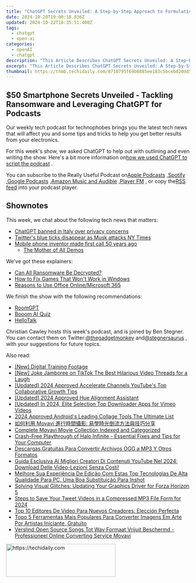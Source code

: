 ```yaml
---
title: "ChatGPT Secrets Unveiled: A Step-by-Step Approach to Formulating Compelling Proposals"
date: 2024-10-20T19:00:18.836Z
updated: 2024-10-22T18:35:51.400Z
tags:
  - chatgpt
  - open-ai
categories:
  - openAI
  - chatgpt
description: "This Article Describes ChatGPT Secrets Unveiled: A Step-by-Step Approach to Formulating Compelling Proposals"
excerpt: "This Article Describes ChatGPT Secrets Unveiled: A Step-by-Step Approach to Formulating Compelling Proposals"
thumbnail: https://thmb.techidaily.com/8710795f69b6885ee183c5bcebd20dd5644a88070a4884d479fae689522aa348.jpg
---
```


## $50 Smartphone Secrets Unveiled - Tackling Ransomware and Leveraging ChatGPT for Podcasts

 Our weekly tech podcast for technophobes brings you the latest tech news that will affect you and some tips and tricks to help you get better results from your electronics.

 For this week's show, we asked ChatGPT to help out with outlining and even writing the show. Here's a bit more information on[how we used ChatGPT to script the podcast](https://www.makeuseof.com/i-used-chatgpt-to-script-a-podcast-heres-what-happened/) .

 You can subscribe to the Really Useful Podcast on[Apple Podcasts](https://podcasts.apple.com/gb/podcast/the-really-useful-podcast/id1437847131?mt=2) ,[Spotify](https://open.spotify.com/show/283gDxLd6OTNEpRq6tN7ha) ,[Google Podcasts](https://www.google.com/podcasts?feed=aHR0cHM6Ly9hbmNob3IuZm0vcy8zMWJlNDcwL3BvZGNhc3QvcnNz) ,[Amazon Music and Audible](https://music.amazon.co.uk/podcasts/20ab73d4-5da2-46c7-a17f-dc6eb39bdb48/The-Really-Useful-Podcast) ,[Player FM](https://player.fm/series/the-really-useful-podcast-2491856) , or copy the[RSS feed](https://feeds.transistor.fm/the-really-useful-podcast) into your podcast player.

## Shownotes

This week, we chat about the following tech news that matters:

* [ChatGPT banned in Italy over privacy concerns](https://www.bbc.co.uk/news/technology-65139406)
* [Twitter's blue ticks disappear as Musk attacks NY Times](https://www.bbc.co.uk/news/technology-65156216)
* [Mobile phone inventor made first call 50 years ago](https://www.bbc.co.uk/news/technology-65112048)  
  * [The Mother of All Demos](https://www.youtube.com/watch?v=B6rKUf9DWRI)

We've got these explainers:

* [Can All Ransomware Be Decrypted?](https://www.makeuseof.com/can-all-ransomware-be-decrypted/)
* [How to Fix Games That Won't Work in Windows](https://www.makeuseof.com/fix-games-not-working-windows/)
* [Reasons to Use Office Online/Microsoft 365](https://www.makeuseof.com/tag/dont-pay-word-5-reasons-use-office-online/)

We finish the show with the following recommendations:

* [RoomGPT](http://https://www.roomgpt.io/)
* [Booom AI Quiz](https://booom.ai/)
* [HelloTalk](https://www.hellotalk.com/?lang=en)

 Christian Cawley hosts this week's podcast, and is joined by Ben Stegner. You can contact them on Twitter:[@thegadgetmonkey](https://twitter.com/thegadgetmonkey) and[@stegnersaurus](https://twitter.com/stegnersaurus) , with your suggestions for future topics.

<ins class="adsbygoogle"
     style="display:block"
     data-ad-format="autorelaxed"
     data-ad-client="ca-pub-7571918770474297"
     data-ad-slot="1223367746"></ins>

<ins class="adsbygoogle"
     style="display:block"
     data-ad-client="ca-pub-7571918770474297"
     data-ad-slot="8358498916"
     data-ad-format="auto"
     data-full-width-responsive="true"></ins>

<span class="atpl-alsoreadstyle">Also read:</span>
<div><ul>
<li><a href="https://screen-recording.techidaily.com/new-digital-training-footage/"><u>[New] Digital Training Footage</u></a></li>
<li><a href="https://tiktok-video-recordings.techidaily.com/new-joke-jamboree-on-tiktok-the-best-hilarious-video-threads-for-a-laugh/"><u>[New] Joke Jamboree on TikTok The Best Hilarious Video Threads for a Laugh</u></a></li>
<li><a href="https://facebook-video-share.techidaily.com/updated-2024-approved-accelerate-channels-youtubes-top-collaborative-growth-tips/"><u>[Updated] 2024 Approved Accelerate Channels YouTube's Top Collaborative Growth Tips</u></a></li>
<li><a href="https://article-posts.techidaily.com/updated-2024-approved-hue-alignment-assistant/"><u>[Updated] 2024 Approved Hue Alignment Assistant</u></a></li>
<li><a href="https://vimeo-videos.techidaily.com/updated-in-2024-elite-selection-top-downloader-apps-for-vimeo-videos/"><u>[Updated] In 2024, Elite Selection Top Downloader Apps for Vimeo Videos</u></a></li>
<li><a href="https://extra-hints.techidaily.com/2024-approved-androids-leading-collage-tools-the-ultimate-list/"><u>2024 Approved Android's Leading Collage Tools The Ultimate List</u></a></li>
<li><a href="https://tech-revival.techidaily.com/1726227229661-movavi/"><u>如何利用 Movavi 進行時間攝影: 易學時光倒流方法與技巧分享</u></a></li>
<li><a href="https://tech-revival.techidaily.com/complete-movavi-movie-collection-indexed-and-categorized/"><u>Complete Movavi Movie Collection Indexed and Categorized</u></a></li>
<li><a href="https://program-issues.techidaily.com/crash-free-playthrough-of-halo-infinite-essential-fixes-and-tips-for-your-computer/"><u>Crash-Free Playthrough of Halo Infinite - Essential Fixes and Tips for Your Computer</u></a></li>
<li><a href="https://tech-revival.techidaily.com/descargas-gratuitas-para-convertir-archivos-ogg-a-mp3-y-otros-formatos/"><u>Descargas Gratuitas Para Convertir Archivos OGG a MP3 Y Otros Formatos</u></a></li>
<li><a href="https://tech-revival.techidaily.com/guida-esclusiva-ai-migliori-creatori-di-contenuti-youtube-nel-2024-download-delle-video-lezioni-senza-costi/"><u>Guida Esclusiva Ai Migliori Creatori Di Contenuti YouTube Nel 2024: Download Delle Video-Lezioni Senza Costi!</u></a></li>
<li><a href="https://tech-revival.techidaily.com/melhore-sua-experiencia-de-edicao-com-estas-top-tecnologias-de-alta-qualidade-para-pc-uma-boa-substituicao-para-inshot/"><u>Melhore Sua Experiência De Edição Com Estas Top Tecnologias De Alta Qualidade Para PC, Uma Boa Substituição Para Inshot</u></a></li>
<li><a href="https://win-answers.techidaily.com/solving-visual-glitches-updating-your-graphics-driver-for-forza-horizon-5/"><u>Solving Visual Glitches: Updating Your Graphics Driver for Forza Horizon 5</u></a></li>
<li><a href="https://extra-guidance.techidaily.com/steps-to-save-your-tweet-videos-in-a-compressed-mp3-file-form-for-2024/"><u>Steps to Save Your Tweet Videos in a Compressed MP3 File Form for 2024</u></a></li>
<li><a href="https://tech-revival.techidaily.com/top-10-editores-de-video-para-nuevos-creadores-eleccion-perfecta/"><u>Top 10 Editores De Video Para Nuevos Creadores: Elección Perfecta</u></a></li>
<li><a href="https://tech-revival.techidaily.com/topo-5-ferramentas-mais-populares-para-converter-imagens-em-arte-por-artistas-iniciante-gratuito/"><u>Topo 5 Ferramentas Mais Populares Para Converter Imagens Em Arte Por Artistas Iniciante, Gratuito</u></a></li>
<li><a href="https://tech-revival.techidaily.com/verslind-open-source-songs-tot-wav-formaat-vrijuit-beschermd-professioneel-online-converting-service-movavi/"><u>Verslind Open Source Songs Tot Wav Formaat Vrijuit Beschermd - Professioneel Online Converting Service Movavi</u></a></li>
</ul></div>

<!-- affiliate ads begin -->
<a href="https://aligracehair.sjv.io/c/5597632/1918698/19272" target="_top" id="1918698">
  <img src="//a.impactradius-go.com/display-ad/19272-1918698" border="0" alt="https://techidaily.com" width="300" height="90"/>
</a>
<img height="0" width="0" src="https://aligracehair.sjv.io/i/5597632/1918698/19272" style="position:absolute;visibility:hidden;" border="0" />
<!-- affiliate ads end -->


